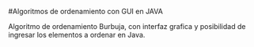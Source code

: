 #Algoritmos de ordenamiento con GUI en JAVA

Algoritmo de ordenamiento Burbuja, con interfaz grafica y posibilidad de ingresar los elementos a ordenar en Java.
